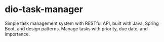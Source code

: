 # dio-task-manager
Simple task management system with RESTful API, built with Java, Spring Boot, and design patterns. Manage tasks with priority, due date, and importance.
